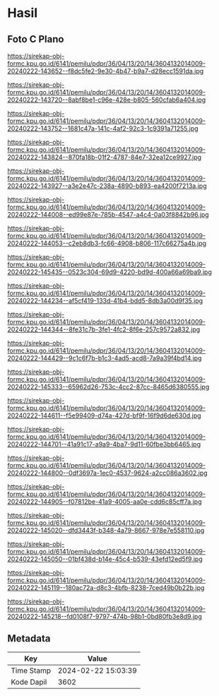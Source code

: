 # Hasil

## Foto C Plano

https://sirekap-obj-formc.kpu.go.id/6141/pemilu/pdpr/36/04/13/20/14/3604132014009-20240222-143652--f8dc5fe2-9e30-4b47-b9a7-d28ecc1591da.jpg

https://sirekap-obj-formc.kpu.go.id/6141/pemilu/pdpr/36/04/13/20/14/3604132014009-20240222-143720--8abf8be1-c96e-428e-b805-560cfab6a404.jpg

https://sirekap-obj-formc.kpu.go.id/6141/pemilu/pdpr/36/04/13/20/14/3604132014009-20240222-143752--1681c47a-141c-4af2-92c3-1c9391a71255.jpg

https://sirekap-obj-formc.kpu.go.id/6141/pemilu/pdpr/36/04/13/20/14/3604132014009-20240222-143824--870fa18b-01f2-4787-84e7-32ea12ce9927.jpg

https://sirekap-obj-formc.kpu.go.id/6141/pemilu/pdpr/36/04/13/20/14/3604132014009-20240222-143927--a3e2e47c-238a-4890-b893-ea4200f7213a.jpg

https://sirekap-obj-formc.kpu.go.id/6141/pemilu/pdpr/36/04/13/20/14/3604132014009-20240222-144008--ed99e87e-785b-4547-a4c4-0a03f8842b96.jpg

https://sirekap-obj-formc.kpu.go.id/6141/pemilu/pdpr/36/04/13/20/14/3604132014009-20240222-144053--c2eb8db3-fc66-4908-b806-117c66275a4b.jpg

https://sirekap-obj-formc.kpu.go.id/6141/pemilu/pdpr/36/04/13/20/14/3604132014009-20240222-145435--0523c304-69d9-4220-bd9d-400a66a69ba9.jpg

https://sirekap-obj-formc.kpu.go.id/6141/pemilu/pdpr/36/04/13/20/14/3604132014009-20240222-144234--af5cf419-133d-41b4-bdd5-8db3a00d9f35.jpg

https://sirekap-obj-formc.kpu.go.id/6141/pemilu/pdpr/36/04/13/20/14/3604132014009-20240222-144344--8fe31c7b-3fe1-4fc2-8f6e-257c9572a832.jpg

https://sirekap-obj-formc.kpu.go.id/6141/pemilu/pdpr/36/04/13/20/14/3604132014009-20240222-144429--9c1c6f7b-b1c3-4ad5-acd8-7a9a39f4bd14.jpg

https://sirekap-obj-formc.kpu.go.id/6141/pemilu/pdpr/36/04/13/20/14/3604132014009-20240222-145333--65962d26-753c-4cc2-87cc-8465d6380555.jpg

https://sirekap-obj-formc.kpu.go.id/6141/pemilu/pdpr/36/04/13/20/14/3604132014009-20240222-144611--f5e99409-d74a-427d-bf9f-16f9d6de630d.jpg

https://sirekap-obj-formc.kpu.go.id/6141/pemilu/pdpr/36/04/13/20/14/3604132014009-20240222-144701--41a91c17-a9a9-4ba7-9d11-60fbe3bb6465.jpg

https://sirekap-obj-formc.kpu.go.id/6141/pemilu/pdpr/36/04/13/20/14/3604132014009-20240222-144800--0df3697a-1ec0-4537-9624-a2cc086a3602.jpg

https://sirekap-obj-formc.kpu.go.id/6141/pemilu/pdpr/36/04/13/20/14/3604132014009-20240222-144905--f07812be-41a9-4005-aa0e-cdd6c85cff7a.jpg

https://sirekap-obj-formc.kpu.go.id/6141/pemilu/pdpr/36/04/13/20/14/3604132014009-20240222-145020--dfd3443f-b348-4a79-8667-978e7e558110.jpg

https://sirekap-obj-formc.kpu.go.id/6141/pemilu/pdpr/36/04/13/20/14/3604132014009-20240222-145050--01bf438d-b14e-45c4-b539-43efd12ed5f9.jpg

https://sirekap-obj-formc.kpu.go.id/6141/pemilu/pdpr/36/04/13/20/14/3604132014009-20240222-145119--180ac72a-d8c3-4bfb-8238-7ced49b0b22b.jpg

https://sirekap-obj-formc.kpu.go.id/6141/pemilu/pdpr/36/04/13/20/14/3604132014009-20240222-145218--fd0108f7-9797-474b-98b1-0bd80fb3e8d9.jpg


## Metadata

| Key        | Value               |
| ---------- | ------------------- |
| Time Stamp | 2024-02-22 15:03:39 |
| Kode Dapil | 3602                |



